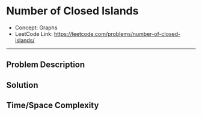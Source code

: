 # Number of Closed Islands

- Concept: Graphs
- LeetCode Link: https://leetcode.com/problems/number-of-closed-islands/

---

## Problem Description

## Solution

## Time/Space Complexity

